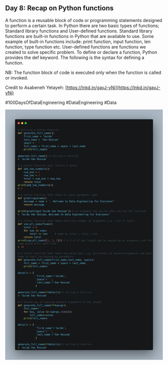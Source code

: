 ## Day 8: Recap on Python functions

A function is a reusable block of code or programming statements designed to perform a certain task. In Python there are two basic types of functions; Standard library functions and User-defined functions. Standard library functions are built-in functions in Python that are available to use.
Some example of built-in functions include: print function, input function, len function, type function etc. User-defined functions are functions we created to solve specific problem.
To define or declare a function, Python provides the def keyword. The following is the syntax for defining a function.

NB: The function block of code is executed only when the function is called or invoked.

Credit to Asabeneh Yetayeh: [https://lnkd.in/gayJ-yNj](https://lnkd.in/gayJ-yNj)

#100DaysOfDataEngineering #DataEngineering #Data

![Example Python functions](https://github.com/Sylvesterchuks/Data_Engineering_Journey/blob/main/Day_08/1698430337739.jpg)
